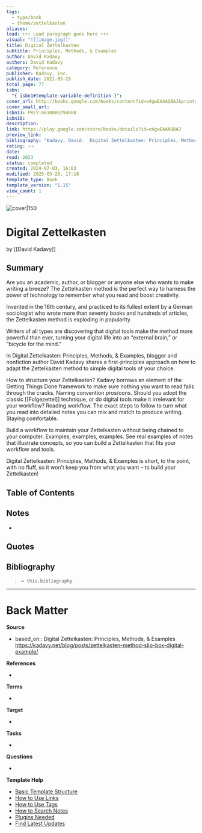 ```yaml
---
tags:
  - type/book
  - theme/zettelkasten
aliases: 
lead: +++ Lead paragraph goes here +++
visual: "![[image.jpg]]"
title: Digital Zettelkasten
subtitle: Principles, Methods, & Examples
author: David Kadavy
authors: David Kadavy
category: Reference
publisher: Kadavy, Inc.
publish_date: 2021-05-25
total_page: 77
isbn:
  "{ isbn1#template-variable-definition }": 
cover_url: http://books.google.com/books/content?id=o4gwEAAAQBAJ&printsec=frontcover&img=1&zoom=1&edge=curl&source=gbs_api
cover_small_url: 
isbn13: PKEY:6610000294800
isbn10: 
description: 
link: https://play.google.com/store/books/details?id=o4gwEAAAQBAJ
preview_link: 
bibliography: "Kadavy, David. _Digital Zettelkasten: Principles, Methods, & Examples_. Place of publication not identified: Kadavy Inc., 2021."
rating: ⭐️⭐️
date: 
read: 2023
status: completed
created: 2024-07-03, 16:03
modified: 2025-03-28, 17:18
template_type: Book
template_version: "1.15"
view_count: 1
---
```

<!-- 
rating: ⭐️⭐️⭐️    // 1 to 3 stars
date: 2023             // when started reading
read: 2023             // when finished reading
status: undefined, backlog, to read, reading, completed, stopped
*** See "Template Help" below for using properties ***
-->

![cover|150](http://books.google.com/books/content?id=o4gwEAAAQBAJ&printsec=frontcover&img=1&zoom=1&edge=curl&source=gbs_api)

# Digital Zettelkasten

by [[David Kadavy]]

## Summary
<!-- No more than a couple paragraphs summarizing this BOOK -->

Are you an academic, author, or blogger or anyone else who wants to make writing a breeze? The Zettelkasten method is the perfect way to harness the power of technology to remember what you read and boost creativity. 

Invented in the 16th century, and practiced to its fullest extent by a German sociologist who wrote more than seventy books and hundreds of articles, the Zettelkasten method is exploding in popularity. 

Writers of all types are discovering that digital tools make the method more powerful than ever, turning your digital life into an “external brain,” or “bicycle for the mind.” 

In Digital Zettelkasten: Principles, Methods, & Examples, blogger and nonfiction author David Kadavy shares a first-principles approach on how to adapt the Zettelkasten method to simple digital tools of your choice. 

How to structure your Zettelkasten? Kadavy borrows an element of the Getting Things Done framework to make sure nothing you want to read falls through the cracks. Naming convention pros/cons. Should you adopt the classic [[Folgezettel]] technique, or do digital tools make it irrelevant for your workflow? Reading workflow. The exact steps to follow to turn what you read into detailed notes you can mix and match to produce writing. Staying comfortable. 

Build a workflow to maintain your Zettelkasten without being chained to your computer. Examples, examples, examples. See real examples of notes that illustrate concepts, so you can build a Zettelkasten that fits your workflow and tools. 

Digital Zettelkasten: Principles, Methods, & Examples is short, to the point, with no fluff, so it won’t keep you from what you want – to build your Zettelkasten!

## Table of Contents
<!--Link to table of contents (TOC) -->


## Notes
<!-- The main content of my thoughts really -->
- 


## Quotes
<!-- Notable quotes with reference to their page or location -->

## Bibliography

> `= this.bibliography`

---
# Back Matter

**Source**
<!-- Always keep a link to the source- --> 
- based_on:: Digital Zettelkasten: Principles, Methods, & Examples
https://kadavy.net/blog/posts/zettelkasten-method-slip-box-digital-example/

**References**
<!-- Links to pages not referenced in the content. -->
-

**Terms**
<!-- Links to definition pages. -->
- 

**Target**
<!-- Link to project note or externaly published content. -->
- 

**Tasks**
<!-- What remains to be done with this note? --> 
- 

**Questions**
<!-- What remains for you to consider? --> 
- 

**Template Help**
<!-- Links to external help pages on GitHub. -->
- [Basic Template Structure](https://github.com/groepl/Obsidian-Templates#basic-template-structure)
- [How to Use Links](https://github.com/groepl/Obsidian-Templates#how-to-use-links)
- [How to Use Tags](https://github.com/groepl/Obsidian-Templates#how-to-use-tags)
- [How to Search Notes](https://github.com/groepl/Obsidian-Templates#how-to-search-notes)
- [Plugins Needed](https://github.com/groepl/Obsidian-Templates#obsidian-plugins-needed)
- [Find Latest Updates](https://github.com/groepl/Obsidian-Templates)